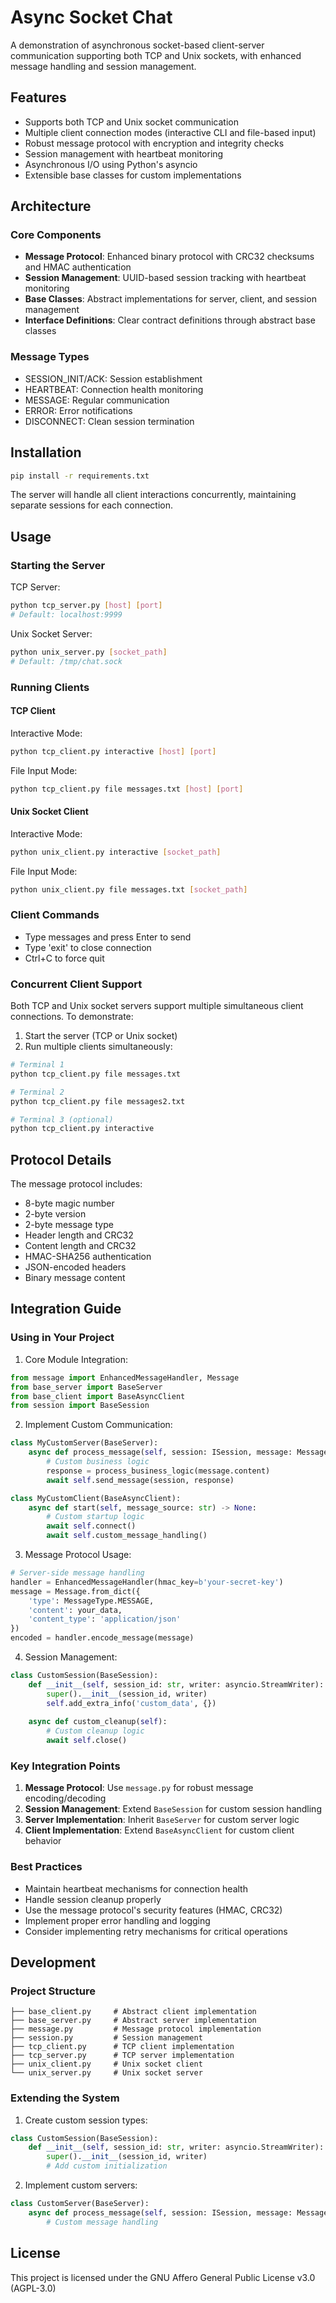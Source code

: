 # Async Socket Chat

A demonstration of asynchronous socket-based client-server communication supporting both TCP and Unix sockets, with enhanced message handling and session management.

## Features

- Supports both TCP and Unix socket communication
- Multiple client connection modes (interactive CLI and file-based input)
- Robust message protocol with encryption and integrity checks
- Session management with heartbeat monitoring
- Asynchronous I/O using Python's asyncio
- Extensible base classes for custom implementations

## Architecture

### Core Components

- **Message Protocol**: Enhanced binary protocol with CRC32 checksums and HMAC authentication
- **Session Management**: UUID-based session tracking with heartbeat monitoring
- **Base Classes**: Abstract implementations for server, client, and session management
- **Interface Definitions**: Clear contract definitions through abstract base classes

### Message Types

- SESSION_INIT/ACK: Session establishment
- HEARTBEAT: Connection health monitoring
- MESSAGE: Regular communication
- ERROR: Error notifications
- DISCONNECT: Clean session termination

## Installation

```bash
pip install -r requirements.txt
```

The server will handle all client interactions concurrently, maintaining separate sessions for each connection.

## Usage

### Starting the Server

TCP Server:
```bash
python tcp_server.py [host] [port]
# Default: localhost:9999
```

Unix Socket Server:
```bash
python unix_server.py [socket_path]
# Default: /tmp/chat.sock
```

### Running Clients

#### TCP Client

Interactive Mode:
```bash
python tcp_client.py interactive [host] [port]
```

File Input Mode:
```bash
python tcp_client.py file messages.txt [host] [port]
```

#### Unix Socket Client

Interactive Mode:
```bash
python unix_client.py interactive [socket_path]
```

File Input Mode:
```bash
python unix_client.py file messages.txt [socket_path]
```

### Client Commands

- Type messages and press Enter to send
- Type 'exit' to close connection
- Ctrl+C to force quit

### Concurrent Client Support

Both TCP and Unix socket servers support multiple simultaneous client connections. To demonstrate:

1. Start the server (TCP or Unix socket)
2. Run multiple clients simultaneously:
```bash
# Terminal 1
python tcp_client.py file messages.txt

# Terminal 2 
python tcp_client.py file messages2.txt

# Terminal 3 (optional)
python tcp_client.py interactive
```

## Protocol Details

The message protocol includes:
- 8-byte magic number
- 2-byte version
- 2-byte message type
- Header length and CRC32
- Content length and CRC32
- HMAC-SHA256 authentication
- JSON-encoded headers
- Binary message content

## Integration Guide

### Using in Your Project

1. Core Module Integration:
```python
from message import EnhancedMessageHandler, Message
from base_server import BaseServer
from base_client import BaseAsyncClient
from session import BaseSession
```

2. Implement Custom Communication:
```python
class MyCustomServer(BaseServer):
    async def process_message(self, session: ISession, message: Message) -> None:
        # Custom business logic
        response = process_business_logic(message.content)
        await self.send_message(session, response)

class MyCustomClient(BaseAsyncClient):
    async def start(self, message_source: str) -> None:
        # Custom startup logic
        await self.connect()
        await self.custom_message_handling()
```

3. Message Protocol Usage:
```python
# Server-side message handling
handler = EnhancedMessageHandler(hmac_key=b'your-secret-key')
message = Message.from_dict({
    'type': MessageType.MESSAGE,
    'content': your_data,
    'content_type': 'application/json'
})
encoded = handler.encode_message(message)
```

4. Session Management:
```python
class CustomSession(BaseSession):
    def __init__(self, session_id: str, writer: asyncio.StreamWriter):
        super().__init__(session_id, writer)
        self.add_extra_info('custom_data', {})
        
    async def custom_cleanup(self):
        # Custom cleanup logic
        await self.close()
```

### Key Integration Points

1. **Message Protocol**: Use `message.py` for robust message encoding/decoding
2. **Session Management**: Extend `BaseSession` for custom session handling
3. **Server Implementation**: Inherit `BaseServer` for custom server logic
4. **Client Implementation**: Extend `BaseAsyncClient` for custom client behavior

### Best Practices

- Maintain heartbeat mechanisms for connection health
- Handle session cleanup properly
- Use the message protocol's security features (HMAC, CRC32)
- Implement proper error handling and logging
- Consider implementing retry mechanisms for critical operations

## Development

### Project Structure

```
├── base_client.py     # Abstract client implementation
├── base_server.py     # Abstract server implementation
├── message.py         # Message protocol implementation
├── session.py         # Session management
├── tcp_client.py      # TCP client implementation
├── tcp_server.py      # TCP server implementation
├── unix_client.py     # Unix socket client
└── unix_server.py     # Unix socket server
```

### Extending the System

1. Create custom session types:
```python
class CustomSession(BaseSession):
    def __init__(self, session_id: str, writer: asyncio.StreamWriter):
        super().__init__(session_id, writer)
        # Add custom initialization
```

2. Implement custom servers:
```python
class CustomServer(BaseServer):
    async def process_message(self, session: ISession, message: Message) -> None:
        # Custom message handling
```

## License

This project is licensed under the GNU Affero General Public License v3.0 (AGPL-3.0)